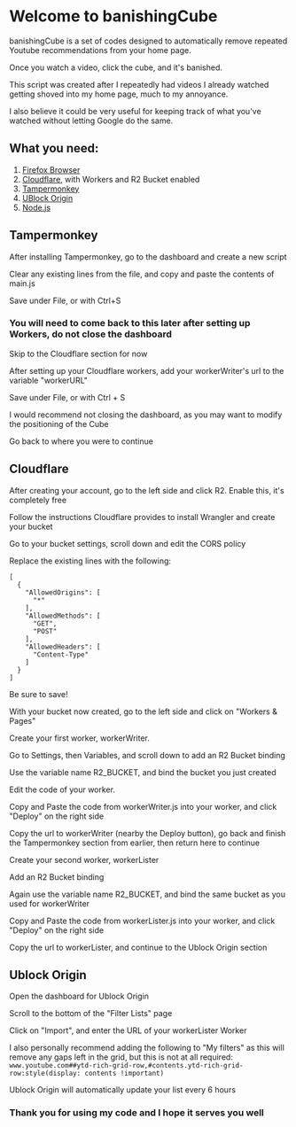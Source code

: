 # Welcome to banishingCube

banishingCube is a set of codes designed to automatically remove repeated Youtube recommendations from your home page.

Once you watch a video, click the cube, and it's banished. 

This script was created after I repeatedly had videos I already watched getting shoved into my home page, much to my annoyance.

I also believe it could be very useful for keeping track of what you've watched without letting Google do the same.


## What you need:

1. [Firefox Browser](https://www.mozilla.org/en-US/firefox/new/)
2. [Cloudflare](https://dash.cloudflare.com/sign-up?pt=f), with Workers and R2 Bucket enabled
3. [Tampermonkey](https://addons.mozilla.org/en-US/firefox/addon/tampermonkey/)
4. [UBlock Origin](https://addons.mozilla.org/en-US/firefox/addon/ublock-origin/)
5. [Node.js](https://nodejs.org/en/download/package-manager)

## Tampermonkey
After installing Tampermonkey, go to the dashboard and create a new script

Clear any existing lines from the file, and copy and paste the contents of main.js

Save under File, or with Ctrl+S

### You will need to come back to this later after setting up Workers, do not close the dashboard

Skip to the Cloudflare section for now

After setting up your Cloudflare workers, add your workerWriter's url to the variable "workerURL"

Save under File, or with Ctrl + S

I would recommend not closing the dashboard, as you may want to modify the positioning of the Cube

Go back to where you were to continue

## Cloudflare

After creating your account, go to the left side and click R2. Enable this, it's completely free

Follow the instructions Cloudflare provides to install Wrangler and create your bucket

Go to your bucket settings, scroll down and edit the CORS policy

Replace the existing lines with the following:
```
[
  {
    "AllowedOrigins": [
      "*"
    ],
    "AllowedMethods": [
      "GET",
      "POST"
    ],
    "AllowedHeaders": [
      "Content-Type"
    ]
  }
]
```
Be sure to save!

With your bucket now created, go to the left side and click on "Workers & Pages"

Create your first worker, workerWriter. 

Go to Settings, then Variables, and scroll down to add an R2 Bucket binding

Use the variable name R2_BUCKET, and bind the bucket you just created

Edit the code of your worker.

Copy and Paste the code from workerWriter.js into your worker, and click "Deploy" on the right side

Copy the url to workerWriter (nearby the Deploy button), go back and finish the Tampermonkey section from earlier, then return here to continue

Create your second worker, workerLister

Add an R2 Bucket binding

Again use the variable name R2_BUCKET, and bind the same bucket as you used for workerWriter

Copy and Paste the code from workerLister.js into your worker, and click "Deploy" on the right side

Copy the url to workerLister, and continue to the Ublock Origin section 

## Ublock Origin

Open the dashboard for Ublock Origin

Scroll to the bottom of the "Filter Lists" page

Click on "Import", and enter the URL of your workerLister Worker

I also personally recommend adding the following to "My filters" as this will remove any gaps left in the grid, but this is not at all required:
`www.youtube.com##ytd-rich-grid-row,#contents.ytd-rich-grid-row:style(display: contents !important)`

Ublock Origin will automatically update your list every 6 hours

### Thank you for using my code and I hope it serves you well
